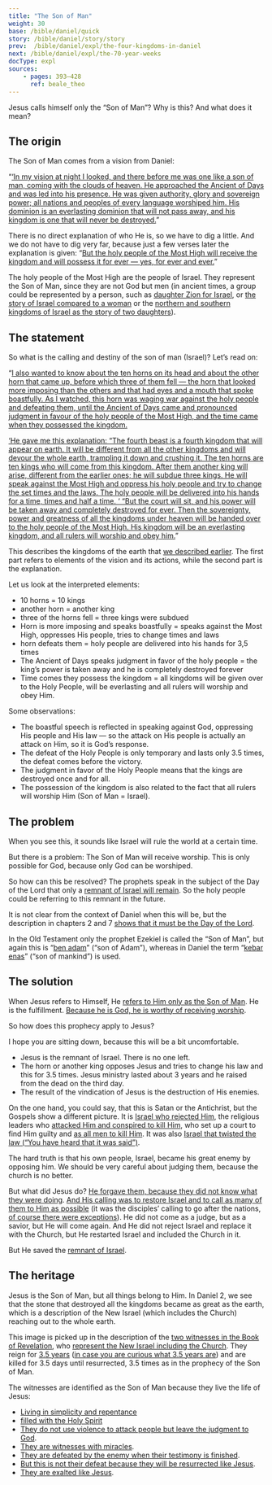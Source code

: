 ```yaml
---
title: "The Son of Man"
weight: 30
base: /bible/daniel/quick
story: /bible/daniel/story/story
prev:  /bible/daniel/expl/the-four-kingdoms-in-daniel
next: /bible/daniel/expl/the-70-year-weeks
docType: expl
sources:
    - pages: 393–428
      ref: beale_theo
---
```


Jesus calls himself only the “Son of Man”? Why is this? And what does it mean?

## The origin

<a name="ba9d"></a>
The Son of Man comes from a vision from Daniel:

“[‘In my vision at night I looked, and there before me was one like a son of man, coming with the clouds of heaven. He approached the Ancient of Days and was led into his presence. He was given authority, glory and sovereign power; all nations and peoples of every language worshiped him. His dominion is an everlasting dominion that will not pass away, and his kingdom is one that will never be destroyed.](https://www.bibleserver.com/NIV/Daniel7%3A13-14)”

There is no direct explanation of who He is, so we have to dig a little. And we do not have to dig very far, because just a few verses later the explanation is given: “[But the holy people of the Most High will receive the kingdom and will possess it for ever — yes, for ever and ever.](https://www.bibleserver.com/NIV/Daniel7%3A18)”

The holy people of the Most High are the people of Israel. They represent the Son of Man, since they are not God but men (in ancient times, a group could be represented by a person, such as [daughter Zion for Israel](https://www.bibleserver.com/NIV/Isaiah1%3A8), or [the story of Israel compared to a woman](https://www.bibleserver.com/NIV/Ezekiel16) or the [northern and southern kingdoms of Israel as the story of two daughters](https://www.bibleserver.com/NIV/Ezekiel23)).

## The statement

<a name="ca53"></a>
So what is the calling and destiny of the son of man (Israel)? Let’s read on:

“[I also wanted to know about the ten horns on its head and about the other horn that came up, before which three of them fell — the horn that looked more imposing than the others and that had eyes and a mouth that spoke boastfully. As I watched, this horn was waging war against the holy people and defeating them, until the Ancient of Days came and pronounced judgment in favour of the holy people of the Most High, and the time came when they possessed the kingdom.](https://www.bibleserver.com/NIV/Daniel7%3A20-27)

[‘He gave me this explanation: “The fourth beast is a fourth kingdom that will appear on earth. It will be different from all the other kingdoms and will devour the whole earth, trampling it down and crushing it. The ten horns are ten kings who will come from this kingdom. After them another king will arise, different from the earlier ones; he will subdue three kings. He will speak against the Most High and oppress his holy people and try to change the set times and the laws. The holy people will be delivered into his hands for a time, times and half a time. ‘ “But the court will sit, and his power will be taken away and completely destroyed for ever. Then the sovereignty, power and greatness of all the kingdoms under heaven will be handed over to the holy people of the Most High. His kingdom will be an everlasting kingdom, and all rulers will worship and obey him.](https://www.bibleserver.com/NIV/Daniel7%3A20-27)”

This describes the kingdoms of the earth that [we described earlier](/bible/daniel/expl/the-four-kingdoms-in-daniel). The first part refers to elements of the vision and its actions, while the second part is the explanation.

Let us look at the interpreted elements:

- 10 horns = 10 kings
- another horn = another king
- three of the horns fell = three kings were subdued
- Horn is more imposing and speaks boastfully = speaks against the Most High, oppresses His people, tries to change times and laws
- horn defeats them = holy people are delivered into his hands for 3,5 times
- The Ancient of Days speaks judgment in favor of the holy people = the king’s power is taken away and he is completely destroyed forever
- Time comes they possess the kingdom = all kingdoms will be given over to the Holy People, will be everlasting and all rulers will worship and obey Him.

Some observations:

- The boastful speech is reflected in speaking against God, oppressing His people and His law — so the attack on His people is actually an attack on Him, so it is God’s response.
- The defeat of the Holy People is only temporary and lasts only 3.5 times, the defeat comes before the victory.
- The judgment in favor of the Holy People means that the kings are destroyed once and for all.
- The possession of the kingdom is also related to the fact that all rulers will worship Him (Son of Man = Israel).

## The problem

<a name="9d11"></a>
When you see this, it sounds like Israel will rule the world at a certain time.

But there is a problem: The Son of Man will receive worship. This is only possible for God, because only God can be worshiped.

So how can this be resolved? The prophets speak in the subject of the Day of the Lord that only a [remnant of Israel will remain](/background/israel/expl/the-remnant-of-israel). So the holy people could be referring to this remnant in the future.

It is not clear from the context of Daniel when this will be, but the description in chapters 2 and 7 [shows that it must be the Day of the Lord](/background/israel/expl/the-day-of-the-lord).

In the Old Testament only the prophet Ezekiel is called the “Son of Man”, but again this is “[ben adam](https://biblehub.com/interlinear/ezekiel/2-1.htm)” (“son of Adam”), whereas in Daniel the term “[kebar enas](https://biblehub.com/interlinear/daniel/7-13.htm)” (“son of mankind”) is used.

## The solution

<a name="77b0"></a>
When Jesus refers to Himself, He [refers to Him only as the Son of Man](https://www.bibleserver.com/search/NIV/%22son%20of%20man%22). He is the fulfillment. [Because he is God, he is worthy of receiving worship](https://www.bibleserver.com/NIV/Revelation5%3A6-14).

So how does this prophecy apply to Jesus?

I hope you are sitting down, because this will be a bit uncomfortable.

- Jesus is the remnant of Israel. There is no one left.
- The horn or another king opposes Jesus and tries to change his law and this for 3.5 times. Jesus ministry lasted about 3 years and he raised from the dead on the third day.
- The result of the vindication of Jesus is the destruction of His enemies.

On the one hand, you could say, that this is Satan or the Antichrist, but the Gospels show a different picture. It is [Israel who rejected Him](https://www.bibleserver.com/NIV/John1%3A11-14), the religious leaders who [attacked Him and conspired to kill Him](https://www.bibleserver.com/NIV/John11%3A45-54), who set up a court to find Him guilty and [as all men to kill Him](https://www.bibleserver.com/NIV/John19%3A1-15). It was also [Israel that twisted the law (“You have heard that it was said”)](https://www.bibleserver.com/NIV/Matthew5%3A17-48).

The hard truth is that his own people, Israel, became his great enemy by opposing him. We should be very careful about judging them, because the church is no better.

But what did Jesus do? [He forgave them, because they did not know what they were doing](https://www.bibleserver.com/NIV/Luke23%3A34). [And His calling was to restore Israel and to call as many of them to Him as possible](https://www.bibleserver.com/NIV/Matthew15%3A24) (it was the disciples’ calling to go after the nations, [of course there were exceptions](https://www.bibleserver.com/NIV/Matthew8%3A5-13)). He did not come as a judge, but as a savior, but He will come again. And He did not reject Israel and replace it with the Church, but He restarted Israel and included the Church in it.

But He saved the [remnant of Israel](/background/israel/expl/the-remnant-of-israel).

## The heritage

<a name="833c"></a>
Jesus is the Son of Man, but all things belong to Him. In Daniel 2, we see that the stone that destroyed all the kingdoms became as great as the earth, which is a description of the New Israel (which includes the Church) reaching out to the whole earth.

This image is picked up in the description of the [two witnesses in the Book of Revelation](https://www.bibleserver.com/NIV/Revelation11%3A3-14), who [represent the New Israel including the Church](/content/witnesses/expl/the-two-witnesses). They reign for [3.5 years](https://www.bibleserver.com/NIV/Revelation11%3A3) ([in case you are curious what 3.5 years are](/bible/daniel/expl/the-secret-of-the-3-5-years)) and are killed for 3.5 days until resurrected, 3.5 times as in the prophecy of the Son of Man.

The witnesses are identified as the Son of Man because they live the life of Jesus:

- [Living in simplicity and repentance](https://www.bibleserver.com/NIV/Revelation11%3A3)
- [filled with the Holy Spirit](https://www.bibleserver.com/NIV/Revelation11%3A4)
- [They do not use violence to attack people but leave the judgment to God](https://www.bibleserver.com/NIV/Revelation11%3A5).
- [They are witnesses with miracles](https://www.bibleserver.com/NIV/Revelation11%3A6).
- [They are defeated by the enemy when their testimony is finished](https://www.bibleserver.com/NIV/Revelation11%3A7).
- [But this is not their defeat because they will be resurrected like Jesus](https://www.bibleserver.com/NIV/Revelation11%3A8-11).
- [They are exalted like Jesus](https://www.bibleserver.com/NIV/Revelation11%3A12).
